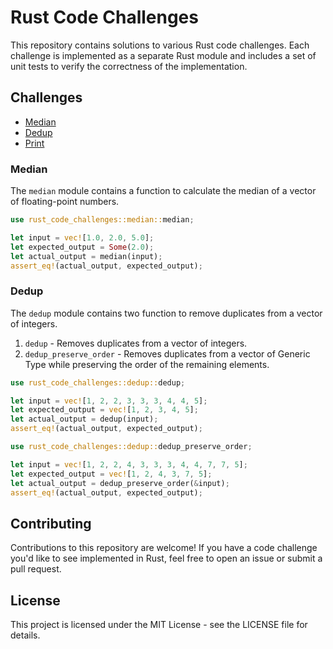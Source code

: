 # Rust Code Challenges

This repository contains solutions to various Rust code challenges. Each challenge is implemented as a separate Rust module and includes a set of unit tests to verify the correctness of the implementation.

## Challenges

- [Median](#median)
- [Dedup](#dedup)
- [Print](#print)

### Median

The `median` module contains a function to calculate the median of a vector of floating-point numbers.

```rust
use rust_code_challenges::median::median;

let input = vec![1.0, 2.0, 5.0];
let expected_output = Some(2.0);
let actual_output = median(input);
assert_eq!(actual_output, expected_output);
```

### Dedup

The `dedup` module contains two function to remove duplicates from a vector of integers.

1. `dedup` - Removes duplicates from a vector of integers.
2. `dedup_preserve_order` - Removes duplicates from a vector of Generic Type while preserving the order of the remaining elements.

```rust
use rust_code_challenges::dedup::dedup;

let input = vec![1, 2, 2, 3, 3, 3, 4, 4, 5];
let expected_output = vec![1, 2, 3, 4, 5];
let actual_output = dedup(input);
assert_eq!(actual_output, expected_output);
```

```rust
use rust_code_challenges::dedup::dedup_preserve_order;

let input = vec![1, 2, 2, 4, 3, 3, 3, 4, 4, 7, 7, 5];
let expected_output = vec![1, 2, 4, 3, 7, 5];
let actual_output = dedup_preserve_order(&input);
assert_eq!(actual_output, expected_output);
```

## Contributing

Contributions to this repository are welcome! If you have a code challenge you'd like to see implemented in Rust, feel free to open an issue or submit a pull request.

## License

This project is licensed under the MIT License - see the LICENSE file for details.
